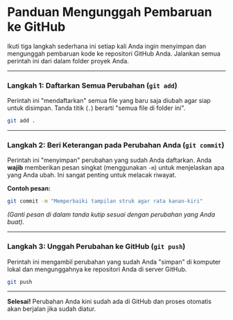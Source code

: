 # Panduan Mengunggah Pembaruan ke GitHub

Ikuti tiga langkah sederhana ini setiap kali Anda ingin menyimpan dan mengunggah pembaruan kode ke repositori GitHub Anda. Jalankan semua perintah ini dari dalam folder proyek Anda.

---

### Langkah 1: Daftarkan Semua Perubahan (`git add`)

Perintah ini "mendaftarkan" semua file yang baru saja diubah agar siap untuk disimpan. Tanda titik (`.`) berarti "semua file di folder ini".

```bash
git add .
```

---

### Langkah 2: Beri Keterangan pada Perubahan Anda (`git commit`)

Perintah ini "menyimpan" perubahan yang sudah Anda daftarkan. Anda **wajib** memberikan pesan singkat (menggunakan `-m`) untuk menjelaskan apa yang Anda ubah. Ini sangat penting untuk melacak riwayat.

**Contoh pesan:**
```bash
git commit -m "Memperbaiki tampilan struk agar rata kanan-kiri"
```
*(Ganti pesan di dalam tanda kutip sesuai dengan perubahan yang Anda buat).*

---

### Langkah 3: Unggah Perubahan ke GitHub (`git push`)

Perintah ini mengambil perubahan yang sudah Anda "simpan" di komputer lokal dan mengunggahnya ke repositori Anda di server GitHub.

```bash
git push
```

---

**Selesai!** Perubahan Anda kini sudah ada di GitHub dan proses otomatis akan berjalan jika sudah diatur.
